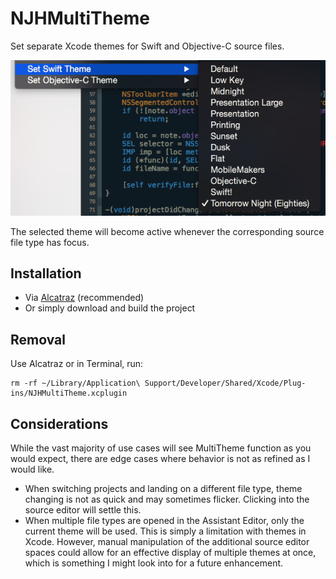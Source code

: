 # NJHMultiTheme
Set separate Xcode themes for Swift and Objective-C source files.

![](https://raw.githubusercontent.com/nathanhosselton/NJHMultiTheme/master/Screenshot.png)

The selected theme will become active whenever the corresponding source file type has focus.
## Installation
* Via [Alcatraz](http://alcatraz.io) (recommended)
* Or simply download and build the project

## Removal
Use Alcatraz or in Terminal, run:
```
rm -rf ~/Library/Application\ Support/Developer/Shared/Xcode/Plug-ins/NJHMultiTheme.xcplugin
```

## Considerations
While the vast majority of use cases will see MultiTheme function as you would expect, there are edge cases where behavior is not as refined as I would like.
* When switching projects and landing on a different file type, theme changing is not as quick and may sometimes flicker. Clicking into the source editor will settle this.
* When multiple file types are opened in the Assistant Editor, only the current theme will be used. This is simply a limitation with themes in Xcode. However, manual manipulation of the additional source editor spaces could allow for an effective display of multiple themes at once, which is something I might look into for a future enhancement.

